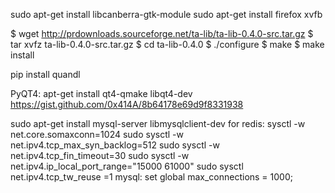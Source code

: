  sudo apt-get install libcanberra-gtk-module
sudo apt-get install firefox xvfb

$ wget http://prdownloads.sourceforge.net/ta-lib/ta-lib-0.4.0-src.tar.gz
$ tar xvfz ta-lib-0.4.0-src.tar.gz
$ cd ta-lib-0.4.0
$ ./configure
$ make
$ make install

pip install quandl

PyQT4:
apt-get install qt4-qmake libqt4-dev
https://gist.github.com/0x414A/8b64178e69d9f8331938

sudo apt-get install mysql-server  libmysqlclient-dev
for redis:
sysctl -w net.core.somaxconn=1024
sudo sysctl -w net.ipv4.tcp_max_syn_backlog=512
sudo sysctl -w net.ipv4.tcp_fin_timeout=30
sudo sysctl -w net.ipv4.ip_local_port_range="15000 61000"
sudo sysctl net.ipv4.tcp_tw_reuse =1
mysql:
set global max_connections = 1000;
